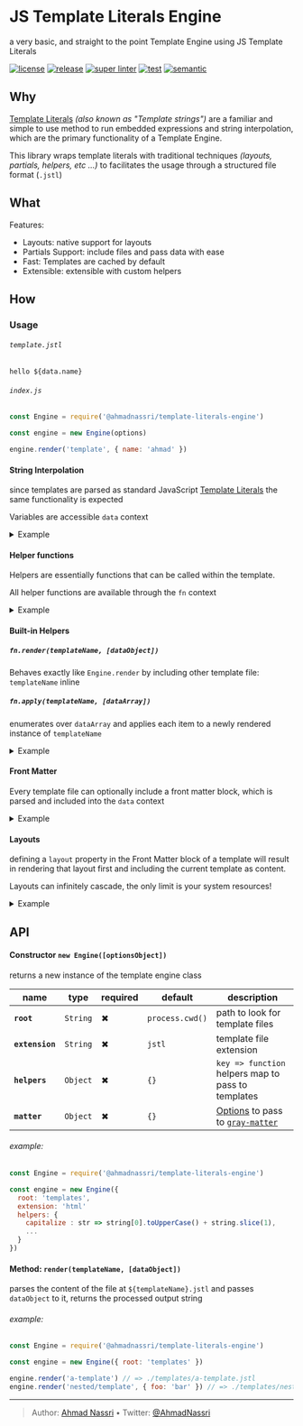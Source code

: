 # JS Template Literals Engine

a very basic, and straight to the point Template Engine using JS Template Literals

[![license][license-img]][license-url]
[![release][release-img]][release-url]
[![super linter][super-linter-img]][super-linter-url]
[![test][test-img]][test-url]
[![semantic][semantic-img]][semantic-url]

## Why

[Template Literals](https://developer.mozilla.org/en-US/docs/Web/JavaScript/Reference/Template_literals) *(also known as "Template strings")* are a familiar and simple to use method to run embedded expressions and string interpolation, which are the primary functionality of a Template Engine.

This library wraps template literals with traditional techniques *(layouts, partials, helpers, etc ...)* to facilitates the usage through a structured file format (`.jstl`)

## What

Features:

  - Layouts: native support for layouts
  - Partials Support: include files and pass data with ease
  - Fast: Templates are cached by default
  - Extensible: extensible with custom helpers

## How

### Usage

###### `template.jstl`

``` text
hello ${data.name}
```

###### `index.js`

``` js
const Engine = require('@ahmadnassri/template-literals-engine')

const engine = new Engine(options)

engine.render('template', { name: 'ahmad' })
```

#### String Interpolation

since templates are parsed as standard JavaScript [Template Literals](https://developer.mozilla.org/en-US/docs/Web/JavaScript/Reference/Template_literals) the same functionality is expected

Variables are accessible `data` context

<details><summary>Example</summary>

###### `index.js`

```js
const Engine = require('@ahmadnassri/template-literals-engine')

const engine = new Engine()

const result = engine.render('template', { name: 'ahmad' })

console.log(result)
```

###### `template.jstl`

```text
Hello ${data.name}
```

###### result

```bash
$ node index.js
Hello ahmad
```
</details>

#### Helper functions

Helpers are essentially functions that can be called within the template.

All helper functions are available through the `fn` context

<details><summary>Example</summary>

###### `index.js`

```js
const Engine = require('@ahmadnassri/template-literals-engine')

const engine = new Engine({
  helpers: { 
    capitalize : str => string[0].toUpperCase() + string.slice(1)
  }
})

const result = engine.render('template', { name: 'ahmad' })

console.log(result)
```

###### `template.jstl`

```text
Hello ${fn.capitalize(data.name)}
```

###### result

```bash
$ node index.js
Hello Ahmad
```
</details>

#### Built-in Helpers

##### `fn.render(templateName, [dataObject])`

Behaves exactly like `Engine.render` by including other template file: `templateName` inline

##### `fn.apply(templateName, [dataArray])`

enumerates over `dataArray` and applies each item to a newly rendered instance of `templateName`

<details><summary>Example</summary>

###### `index.js`

```js
const Engine = require('@ahmadnassri/template-literals-engine')

const engine = new Engine()

const actors = [
  { name: 'William Hartnell', year: '1963' },
  { name: 'Patrick Troughton', year: '1966' },
  { name: 'Jon Pertwee', year: '1970' },
  { name: 'Tom Baker', year: '1974' },
  { name: 'Peter Davison', year: '1981' },
  { name: 'Colin Baker', year: '1984' },
  { name: 'Sylvester McCoy', year: '1987' },
  { name: 'Paul McGann', year: '1996' },
  { name: 'Christopher Eccleston', year: '2005' },
  { name: 'David Tennant', year: '2005' },
  { name: 'Matt Smith', year: '2010' },
  { name: 'Peter Capaldi', year: '2013' },
  { name: 'Jodie Whittaker', year: '2017' }
]

const result = engine.render('page', { actors })

console.log(result)
```

###### `page.jstl`

```text
${ fn.include('header') }

<h1>List of actors who have played the Doctor</h1>

<ul>
  ${ fn.apply('doctor', data.actors) }
</ul>

${ fn.include('footer') }
```

##### `doctor.jstl`

```text
<li>${data.name} - first appeared in ${data.year}</li>
```

###### result

```text
$ node index.js
<body>

<h1>List of actors who have played the Doctor</h1>

<ul>
<li>William Hartnell - first appeared in 1963</li>
<li>Patrick Troughton - first appeared in 1966</li>
<li>Jon Pertwee - first appeared in 1970</li>
<li>Tom Baker - first appeared in 1974</li>
<li>Peter Davison - first appeared in 1981</li>
<li>Colin Baker - first appeared in 1984</li>
<li>Sylvester McCoy - first appeared in 1987</li>
<li>Paul McGann - first appeared in 1996</li>
<li>Christopher Eccleston - first appeared in 2005</li>
<li>David Tennant - first appeared in 2005</li>
<li>Matt Smith - first appeared in 2010</li>
<li>Peter Capaldi - first appeared in 2013</li>
<li>Jodie Whittaker - first appeared in 2017</li>
</ul>

</body>
```
</details>

#### Front Matter

Every template file can optionally include a front matter block, which is parsed and included into the `data` context

<details><summary>Example</summary>

###### `index.js`

```js
const Engine = require('@ahmadnassri/template-literals-engine')

const engine = new Engine()

const result = engine.render('template')

console.log(result)
```

###### `template.jstl`

```text
---
name: ahmad
---
Hello ${data.name}
```

###### result

```bash
$ node index.js
Hello ahmad
```
</details>

#### Layouts

defining a `layout` property in the Front Matter block of a template will result in rendering that layout first and including the current template as content.

Layouts can infinitely cascade, the only limit is your system resources\!

<details><summary>Example</summary>

###### `index.js`

```js
const Engine = require('@ahmadnassri/template-literals-engine')

const engine = new Engine()

const result = engine.render('template', { name: 'ahmad' })

console.log(result)
```

###### `template.jstl`

```text
---
layout: layouts/welcome
---

<h2>${data.name}</h2>
```

###### `layouts/welcome.jstl`

```text
---
layout: layouts/base
---

<h1>Welcome!</h1>

${data.content}
```

###### `layouts/base.jstl`

```text
<html>
  <body>
    ${data.content}
  </body>
</html>
```

###### result

```text
$ node index.js
<html>
  <body>
    <h1>Welcome</h1>
    <h2>ahmad</h2>
  </body>
</html>
```
</details>

## API

#### Constructor `new Engine([optionsObject])`

returns a new instance of the template engine class

| name            | type     | required | default         | description                                                                                                                              |
| --------------- | -------- | -------- | --------------- | ---------------------------------------------------------------------------------------------------------------------------------------- |
| **`root`**      | `String` | ✖        | `process.cwd()` | path to look for template files                                                                                                          |
| **`extension`** | `String` | ✖        | `jstl`          | template file extension                                                                                                                  |
| **`helpers`**   | `Object` | ✖        | `{}`            | `key => function` helpers map to pass to templates                                                                                       |
| **`matter`**    | `Object` | ✖        | `{}`            | [Options](https://github.com/jonschlinkert/gray-matter#options) to pass to [`gray-matter`](https://github.com/jonschlinkert/gray-matter) |

###### example:

``` js
const Engine = require('@ahmadnassri/template-literals-engine')

const engine = new Engine({
  root: 'templates',
  extension: 'html'
  helpers: {
    capitalize : str => string[0].toUpperCase() + string.slice(1),
    ...
  }
})
```

#### Method: `render(templateName, [dataObject])`

parses the content of the file at `${templateName}.jstl` and passes `dataObject` to it, returns the processed output string

###### example:

``` js
const Engine = require('@ahmadnassri/template-literals-engine')

const engine = new Engine({ root: 'templates' })

engine.render('a-template') // => ./templates/a-template.jstl
engine.render('nested/template', { foo: 'bar' }) // => ./templates/nested/template.jstl
```

----
> Author: [Ahmad Nassri](https://www.ahmadnassri.com/) &bull;
> Twitter: [@AhmadNassri](https://twitter.com/AhmadNassri)

[license-url]: LICENSE
[license-img]: https://badgen.net/github/license/ahmadnassri/node-template-literals-engine

[release-url]: https://github.com/ahmadnassri/node-template-literals-engine/releases
[release-img]: https://badgen.net/github/release/ahmadnassri/node-template-literals-engine

[super-linter-url]: https://github.com/ahmadnassri/node-template-literals-engine/actions?query=workflow%3Asuper-linter
[super-linter-img]: https://github.com/ahmadnassri/node-template-literals-engine/workflows/super-linter/badge.svg

[test-url]: https://github.com/ahmadnassri/node-template-literals-engine/actions?query=workflow%3Atest
[test-img]: https://github.com/ahmadnassri/node-template-literals-engine/workflows/test/badge.svg

[semantic-url]: https://github.com/ahmadnassri/node-template-literals-engine/actions?query=workflow%3Arelease
[semantic-img]: https://badgen.net/badge/📦/semantically%20released/blue
